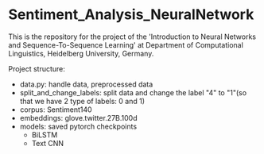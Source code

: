 # Sentiment_Analysis_NeuralNetwork

This is the repository for the project of the 'Introduction to Neural Networks and Sequence-To-Sequence Learning' at Department of Computational Linguistics, Heidelberg University, Germany.

Project structure:
- data.py: handle data, preprocessed data
- split_and_change_labels: split data and change the label "4" to "1"(so that we have 2 type of labels: 0 and 1)
- corpus: Sentiment140
- embeddings: glove.twitter.27B.100d
- models: saved pytorch checkpoints
  - BiLSTM
  - Text CNN

